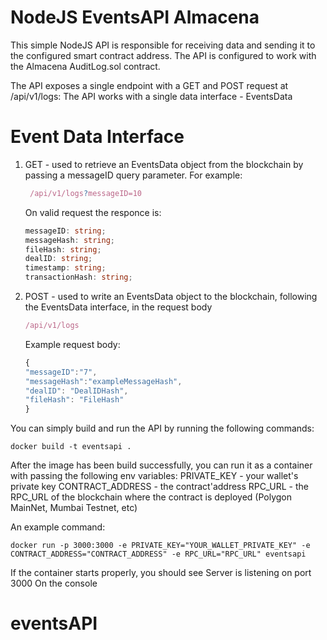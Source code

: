 # NodeJS EventsAPI Almacena

This simple NodeJS API is responsible for receiving data and sending it to the configured smart contract address.
The API is configured to work with the Almacena AuditLog.sol contract.

The API exposes a single endpoint with a GET and POST request at /api/v1/logs:
The API works with a single data interface - EventsData

# Event Data Interface
1) GET - used to retrieve an EventsData object from the blockchain by passing a messageID query parameter. For example:
   ````javascript
    /api/v1/logs?messageID=10
   ````
   On valid request the responce is:
    ````typescript
   messageID: string;
   messageHash: string;
   fileHash: string;
   dealID: string;
   timestamp: string;
   transactionHash: string;
   ````

2) POST - used to write an EventsData object to the blockchain, following the EventsData interface, in the request body

    ````javascript
    /api/v1/logs
    ````
    Example request body:
    ````javascript
    {
    "messageID":"7",
    "messageHash":"exampleMessageHash",
    "dealID": "DealIDHash",
    "fileHash": "FileHash"
    }
    ````
You can simply build and run the API by running the following commands:



```shell
docker build -t eventsapi .
```
After the image has been build successfully, you can run it as a container with passing the following env variables:
PRIVATE_KEY - your wallet's private key
CONTRACT_ADDRESS - the contract'address
RPC_URL - the RPC_URL of the blockchain where the contract is deployed (Polygon MainNet, Mumbai Testnet, etc)

An example command:
```shell
docker run -p 3000:3000 -e PRIVATE_KEY="YOUR_WALLET_PRIVATE_KEY" -e CONTRACT_ADDRESS="CONTRACT_ADDRESS" -e RPC_URL="RPC_URL" eventsapi
```
If the container starts properly, you should see 
Server is listening on port 3000
On the console
# eventsAPI
